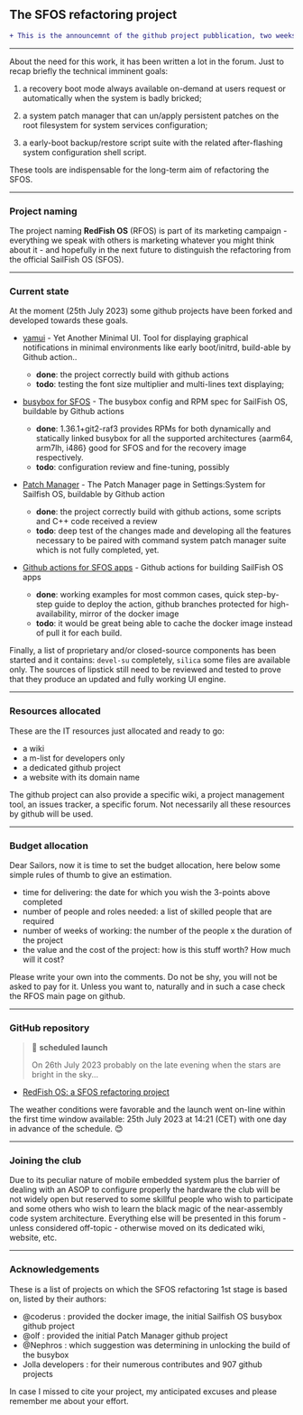 ## The SFOS refactoring project

```diff
+ This is the announcemnt of the github project pubblication, two weeks after its creation.
```
---

About the need for this work, it has been written a lot in the forum. Just to recap briefly the technical imminent goals:

1. a recovery boot mode always available on-demand at users request or automatically when the system is badly bricked;

2. a system patch manager that can un/apply persistent patches on the root filesystem for system services configuration;

3. a early-boot backup/restore script suite with the related after-flashing system configuration shell script.

These tools are indispensable for the long-term aim of refactoring the SFOS.

---

### Project naming

The project naming **RedFish OS** (RFOS) is part of its marketing campaign - everything we speak with others is marketing whatever you might think about it - and hopefully in the next future to distinguish the refactoring from the official SailFish OS (SFOS).

---

### Current state

At the moment (25th July 2023) some github projects have been forked and developed towards these goals.

* [yamui](https://github.com/robang74/yamui) - Yet Another Minimal UI. Tool for displaying graphical notifications in minimal environments like early boot/initrd, build-able by Github action..
  * **done**: the project correctly build with github actions
  * **todo**: testing the font size multiplier and multi-lines text displaying;

* [busybox for SFOS](https://github.com/robang74/sailfish-os-busybox) - The busybox config and RPM spec for SailFish OS, buildable by Github actions
  * **done**: 1.36.1+git2-raf3 provides RPMs for both dynamically and statically linked busybox for all the supported architectures {aarm64, arm7lh, i486} good for SFOS and for the recovery image respectively.
  * **todo**: configuration review and fine-tuning, possibly

* [Patch Manager](https://github.com/robang74/patchmanager) - The Patch Manager page in Settings:System for Sailfish OS, buildable by Github action
  * **done**: the project correctly build with github actions, some scripts and C++ code received a review
  * **todo**: deep test of the changes made and developing all the features necessary to be paired with command system patch manager suite which is not fully completed, yet.

* [Github actions for SFOS apps](https://github.com/robang74/github-sfos-apps-build) - Github actions for building SailFish OS apps
  * **done**: working examples for most common cases, quick step-by-step guide to deploy the action, github branches protected for high-availability, mirror of the docker image
  * **todo**: it would be great being able to cache the docker image instead of pull it for each build.

Finally, a list of proprietary and/or closed-source components has been started and it contains: `devel-su` completely, `silica` some files are available only. The sources of lipstick still need to be reviewed and tested to prove that they produce an updated and fully working UI engine.

---

### Resources allocated

These are the IT resources just allocated and ready to go:

* a wiki
* a m-list for developers only
* a dedicated github project
* a website with its domain name

The github project can also provide a specific wiki, a project management tool, an issues tracker, a specific forum. Not necessarily all these resources by github will be used.

---

### Budget allocation

Dear Sailors, now it is time to set the budget allocation, here below some simple rules of thumb to give an estimation.

* time for delivering: the date for which you wish the 3-points above completed
* number of people and roles needed: a list of skilled people that are required
* number of weeks of working: the number of the people x the duration of the project
* the value and the cost of the project: how is this stuff worth? How much will it cost?  

Please write your own into the comments. Do not be shy, you will not be asked to pay for it. Unless you want to, naturally and in such a case check the RFOS main page on github.

---

### GitHub repository

> :memo: **scheduled launch**
>
> On 26th July 2023 probably on the late evening when the stars are bright in the sky...

* [RedFish OS: a SFOS refactoring project](https://github.com/robang74/redfishos)

The weather conditions were favorable and the launch went on-line within the first time window available: 25th July 2023 at 14:21 (CET) with one day in advance of the schedule. :blush:

---

### Joining the club

Due to its peculiar nature of mobile embedded system plus the barrier of dealing with an ASOP to configure properly the hardware the club will be not widely open but reserved to some skillful people who wish to participate and some others who wish to learn the black magic of the near-assembly code system architecture. Everything else will be presented in this forum - unless considered off-topic - otherwise moved on its dedicated wiki, website, etc.

---

### Acknowledgements

These is a list of projects on which the SFOS refactoring 1st stage is based on, listed by their authors:

* @coderus : provided the docker image, the initial Sailfish OS busybox github project
* @olf : provided the initial Patch Manager github project
* @Nephros : which suggestion was determining in unlocking the build of the busybox
* Jolla developers : for their numerous contributes and 907 github projects
 
In case I missed to cite your project, my anticipated excuses and please remember me about your effort.
